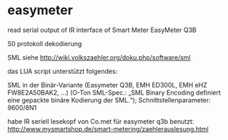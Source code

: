 # easymeter
read serial output of IR interface of Smart Meter EasyMeter Q3B

S0 protokoll dekodierung

SML
siehe
http://wiki.volkszaehler.org/doku.php/software/sml

das LUA script unterstützt folgendes:

SML in der Binär-Variante (Easymeter Q3B, EMH ED300L, EMH eHZ FW8E2A50BAK2, …) (O-Ton SML-Spec.: „SML Binary Encoding definiert eine gepackte binäre Kodierung der SML.“); Schnittstellenparameter: 9600/8N1

habe IR seriell lesekopf von Co.met für easymeter q3b benutzt:
http://www.mysmartshop.de/smart-metering/zaehlerauslesung.html
